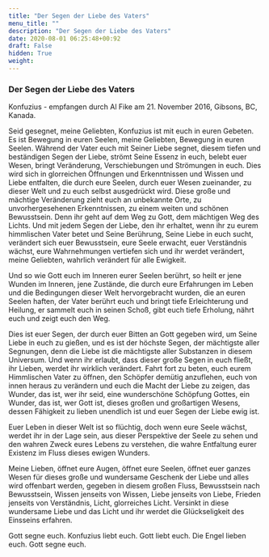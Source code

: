 ```yaml
---
title: "Der Segen der Liebe des Vaters"
menu_title: ""
description: "Der Segen der Liebe des Vaters"
date: 2020-08-01 06:25:48+00:92
draft: False
hidden: True
weight:
---
```

### Der Segen der Liebe des Vaters

Konfuzius - empfangen durch Al Fike am 21. November 2016, Gibsons, BC, Kanada.

Seid gesegnet, meine Geliebten, Konfuzius ist mit euch in euren Gebeten. Es ist Bewegung in euren Seelen, meine Geliebten, Bewegung in euren Seelen. Während der Vater euch mit Seiner Liebe segnet, diesem tiefen und beständigen Segen der Liebe, strömt Seine Essenz in euch, belebt euer Wesen, bringt Veränderung, Verschiebungen und Strömungen in euch. Dies wird sich in glorreichen Öffnungen und Erkenntnissen und Wissen und Liebe entfalten, die durch eure Seelen, durch euer Wesen zueinander, zu dieser Welt und zu euch selbst ausgedrückt wird. Diese große und mächtige Veränderung zieht euch an unbekannte Orte, zu unvorhergesehenen Erkenntnissen, zu einem weiten und schönen Bewusstsein. Denn ihr geht auf dem Weg zu Gott, dem mächtigen Weg des Lichts. Und mit jedem Segen der Liebe, den ihr erhaltet, wenn ihr zu eurem himmlischen Vater betet und Seine Berührung, Seine Liebe in euch sucht, verändert sich euer Bewusstsein, eure Seele erwacht, euer Verständnis wächst, eure Wahrnehmungen vertiefen sich und ihr werdet verändert, meine Geliebten, wahrlich verändert für alle Ewigkeit.

Und so wie Gott euch im Inneren eurer Seelen berührt, so heilt er jene Wunden im Inneren, jene Zustände, die durch eure Erfahrungen im Leben und die Bedingungen dieser Welt hervorgebracht wurden, die an euren Seelen haften, der Vater berührt euch und bringt tiefe Erleichterung und Heilung, er sammelt euch in seinen Schoß, gibt euch tiefe Erholung, nährt euch und zeigt euch den Weg.

Dies ist euer Segen, der durch euer Bitten an Gott gegeben wird, um Seine Liebe in euch zu gießen, und es ist der höchste Segen, der mächtigste aller Segnungen, denn die Liebe ist die mächtigste aller Substanzen in diesem Universum. Und wenn ihr erlaubt, dass dieser große Segen in euch fließt, ihr Lieben, werdet ihr wirklich verändert. Fahrt fort zu beten, euch eurem Himmlischen Vater zu öffnen, den Schöpfer demütig anzuflehen, euch von innen heraus zu verändern und euch die Macht der Liebe zu zeigen, das Wunder, das ist, wer ihr seid, eine wunderschöne Schöpfung Gottes, ein Wunder, das ist, wer Gott ist, dieses großen und großartigen Wesens, dessen Fähigkeit zu lieben unendlich ist und euer Segen der Liebe ewig ist.

Euer Leben in dieser Welt ist so flüchtig, doch wenn eure Seele wächst, werdet ihr in der Lage sein, aus dieser Perspektive der Seele zu sehen und den wahren Zweck eures Lebens zu verstehen, die wahre Entfaltung eurer Existenz im Fluss dieses ewigen Wunders.

Meine Lieben, öffnet eure Augen, öffnet eure Seelen, öffnet euer ganzes Wesen für dieses große und wundersame Geschenk der Liebe und alles wird offenbart werden, gegeben in diesem großen Fluss, Bewusstsein nach Bewusstsein, Wissen jenseits von Wissen, Liebe jenseits von Liebe, Frieden jenseits von Verständnis, Licht, glorreiches Licht. Versinkt in diese wundersame Liebe und das Licht und ihr werdet die Glückseligkeit des Einsseins erfahren.

Gott segne euch. Konfuzius liebt euch. Gott liebt euch. Die Engel lieben euch. Gott segne euch.
